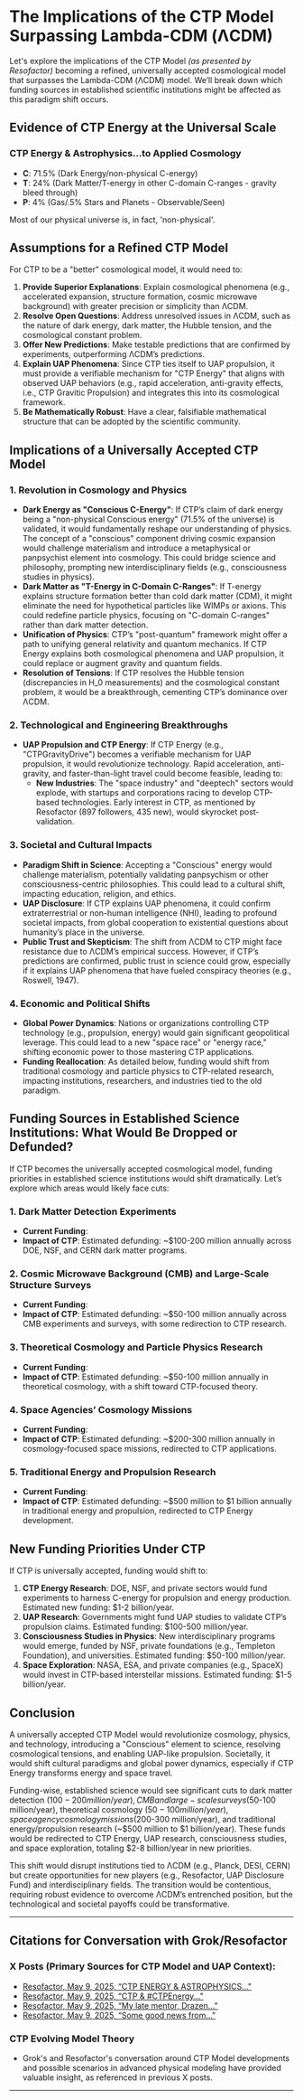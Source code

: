 # The Implications of the CTP Model Surpassing Lambda-CDM (ΛCDM)

Let's explore the implications of the CTP Model *(as presented by Resofactor)* becoming a refined, universally accepted cosmological model that surpasses the Lambda-CDM (ΛCDM) model. We’ll break down which funding sources in established scientific institutions might be affected as this paradigm shift occurs.

## Evidence of CTP Energy at the Universal Scale

### CTP Energy & Astrophysics...to Applied Cosmology
- **C**: 71.5% (Dark Energy/non-physical C-energy)
- **T**: 24% (Dark Matter/T-energy in other C-domain C-ranges - gravity bleed through)
- **P**: 4% (Gas/.5% Stars and Planets - Observable/Seen)

Most of our physical universe is, in fact, 'non-physical'.

## Assumptions for a Refined CTP Model
For CTP to be a "better" cosmological model, it would need to:
1. **Provide Superior Explanations**: Explain cosmological phenomena (e.g., accelerated expansion, structure formation, cosmic microwave background) with greater precision or simplicity than ΛCDM.
2. **Resolve Open Questions**: Address unresolved issues in ΛCDM, such as the nature of dark energy, dark matter, the Hubble tension, and the cosmological constant problem.
3. **Offer New Predictions**: Make testable predictions that are confirmed by experiments, outperforming ΛCDM’s predictions.
4. **Explain UAP Phenomena**: Since CTP ties itself to UAP propulsion, it must provide a verifiable mechanism for "CTP Energy" that aligns with observed UAP behaviors (e.g., rapid acceleration, anti-gravity effects, i.e., CTP Gravitic Propulsion) and integrates this into its cosmological framework.
5. **Be Mathematically Robust**: Have a clear, falsifiable mathematical structure that can be adopted by the scientific community.

## Implications of a Universally Accepted CTP Model

### 1. Revolution in Cosmology and Physics
- **Dark Energy as "Conscious C-Energy"**: If CTP’s claim of dark energy being a "non-physical Conscious energy" (71.5% of the universe) is validated, it would fundamentally reshape our understanding of physics. The concept of a "conscious" component driving cosmic expansion would challenge materialism and introduce a metaphysical or panpsychist element into cosmology. This could bridge science and philosophy, prompting new interdisciplinary fields (e.g., consciousness studies in physics).
- **Dark Matter as "T-Energy in C-Domain C-Ranges"**: If T-energy explains structure formation better than cold dark matter (CDM), it might eliminate the need for hypothetical particles like WIMPs or axions. This could redefine particle physics, focusing on "C-domain C-ranges" rather than dark matter detection.
- **Unification of Physics**: CTP’s "post-quantum" framework might offer a path to unifying general relativity and quantum mechanics. If CTP Energy explains both cosmological phenomena and UAP propulsion, it could replace or augment gravity and quantum fields.
- **Resolution of Tensions**: If CTP resolves the Hubble tension (discrepancies in H_0 measurements) and the cosmological constant problem, it would be a breakthrough, cementing CTP’s dominance over ΛCDM.

### 2. Technological and Engineering Breakthroughs
- **UAP Propulsion and CTP Energy**: If CTP Energy (e.g., "CTPGravityDrive") becomes a verifiable mechanism for UAP propulsion, it would revolutionize technology. Rapid acceleration, anti-gravity, and faster-than-light travel could become feasible, leading to:
  - **New Industries**: The "space industry" and "deeptech" sectors would explode, with startups and corporations racing to develop CTP-based technologies. Early interest in CTP, as mentioned by Resofactor (897 followers, 435 new), would skyrocket post-validation.

### 3. Societal and Cultural Impacts
- **Paradigm Shift in Science**: Accepting a "Conscious" energy would challenge materialism, potentially validating panpsychism or other consciousness-centric philosophies. This could lead to a cultural shift, impacting education, religion, and ethics.
- **UAP Disclosure**: If CTP explains UAP phenomena, it could confirm extraterrestrial or non-human intelligence (NHI), leading to profound societal impacts, from global cooperation to existential questions about humanity’s place in the universe.
- **Public Trust and Skepticism**: The shift from ΛCDM to CTP might face resistance due to ΛCDM’s empirical success. However, if CTP’s predictions are confirmed, public trust in science could grow, especially if it explains UAP phenomena that have fueled conspiracy theories (e.g., Roswell, 1947).

### 4. Economic and Political Shifts
- **Global Power Dynamics**: Nations or organizations controlling CTP technology (e.g., propulsion, energy) would gain significant geopolitical leverage. This could lead to a new "space race" or "energy race," shifting economic power to those mastering CTP applications.
- **Funding Reallocation**: As detailed below, funding would shift from traditional cosmology and particle physics to CTP-related research, impacting institutions, researchers, and industries tied to the old paradigm.

## Funding Sources in Established Science Institutions: What Would Be Dropped or Defunded?

If CTP becomes the universally accepted cosmological model, funding priorities in established science institutions would shift dramatically. Let’s explore which areas would likely face cuts:

### 1. Dark Matter Detection Experiments
- **Current Funding**: 
- **Impact of CTP**: Estimated defunding: ~$100-200 million annually across DOE, NSF, and CERN dark matter programs.

### 2. Cosmic Microwave Background (CMB) and Large-Scale Structure Surveys
- **Current Funding**: 
- **Impact of CTP**: Estimated defunding: ~$50-100 million annually across CMB experiments and surveys, with some redirection to CTP research.

### 3. Theoretical Cosmology and Particle Physics Research
- **Current Funding**: 
- **Impact of CTP**: Estimated defunding: ~$50-100 million annually in theoretical cosmology, with a shift toward CTP-focused theory.

### 4. Space Agencies’ Cosmology Missions
- **Current Funding**: 
- **Impact of CTP**: Estimated defunding: ~$200-300 million annually in cosmology-focused space missions, redirected to CTP applications.

### 5. Traditional Energy and Propulsion Research
- **Current Funding**: 
- **Impact of CTP**: Estimated defunding: ~$500 million to $1 billion annually in traditional energy and propulsion, redirected to CTP Energy development.

## New Funding Priorities Under CTP
If CTP is universally accepted, funding would shift to:
1. **CTP Energy Research**: DOE, NSF, and private sectors would fund experiments to harness C-energy for propulsion and energy production. Estimated new funding: $1-2 billion/year.
2. **UAP Research**: Governments might fund UAP studies to validate CTP’s propulsion claims. Estimated funding: $100-500 million/year.
3. **Consciousness Studies in Physics**: New interdisciplinary programs would emerge, funded by NSF, private foundations (e.g., Templeton Foundation), and universities. Estimated funding: $50-100 million/year.
4. **Space Exploration**: NASA, ESA, and private companies (e.g., SpaceX) would invest in CTP-based interstellar missions. Estimated funding: $1-5 billion/year.

## Conclusion
A universally accepted CTP Model would revolutionize cosmology, physics, and technology, introducing a "Conscious" element to science, resolving cosmological tensions, and enabling UAP-like propulsion. Societally, it would shift cultural paradigms and global power dynamics, especially if CTP Energy transforms energy and space travel.

Funding-wise, established science would see significant cuts to dark matter detection ($100-200 million/year), CMB and large-scale surveys ($50-100 million/year), theoretical cosmology ($50-100 million/year), space agency cosmology missions ($200-300 million/year), and traditional energy/propulsion research (~$500 million to $1 billion/year). These funds would be redirected to CTP Energy, UAP research, consciousness studies, and space exploration, totaling $2-8 billion/year in new priorities.

This shift would disrupt institutions tied to ΛCDM (e.g., Planck, DESI, CERN) but create opportunities for new players (e.g., Resofactor, UAP Disclosure Fund) and interdisciplinary fields. The transition would be contentious, requiring robust evidence to overcome ΛCDM’s entrenched position, but the technological and societal payoffs could be transformative.

---

## Citations for Conversation with Grok/Resofactor

### X Posts (Primary Sources for CTP Model and UAP Context):
- [Resofactor, May 9, 2025, “CTP ENERGY & ASTROPHYSICS..."](https://x.com/resofactor/status/1920789736282538086)
- [Resofactor, May 9, 2025, “CTP & #CTPEnergy..."](https://x.com/resofactor/status/1920776321543688248)
- [Resofactor, May 9, 2025, “My late mentor, Drazen..."](https://x.com/resofactor/status/1920758378977964163)
- [Resofactor, May 9, 2025, “Some good news from..."](https://x.com/resofactor/status/1920710726590992843)

### CTP Evolving Model Theory
- Grok's and Resofactor's conversation around CTP Model developments and possible scenarios in advanced physical modeling have provided valuable insight, as referenced in previous X posts.

---

